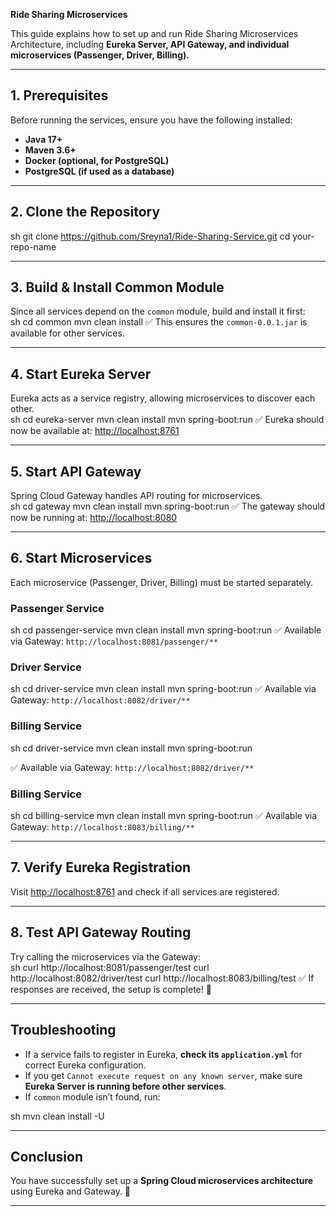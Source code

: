 **Ride Sharing Microservices**

This guide explains how to set up and run Ride Sharing Microservices Architecture, including **Eureka Server, API Gateway, and individual microservices (Passenger, Driver, Billing).**

---

## **1. Prerequisites**  
Before running the services, ensure you have the following installed:  

- **Java 17+**  
- **Maven 3.6+**  
- **Docker (optional, for PostgreSQL)**  
- **PostgreSQL (if used as a database)**  

---

## **2. Clone the Repository**  
sh
git clone https://github.com/Sreyna1/Ride-Sharing-Service.git
cd your-repo-name

---

## **3. Build & Install Common Module**  
Since all services depend on the `common` module, build and install it first:  
sh
cd common
mvn clean install
✅ This ensures the `common-0.0.1.jar` is available for other services.  

---

## **4. Start Eureka Server**  
Eureka acts as a service registry, allowing microservices to discover each other.  
sh
cd eureka-server
mvn clean install
mvn spring-boot:run
✅ Eureka should now be available at: [http://localhost:8761](http://localhost:8761)  

---

## **5. Start API Gateway**  
Spring Cloud Gateway handles API routing for microservices.  
sh
cd gateway
mvn clean install
mvn spring-boot:run
✅ The gateway should now be running at: [http://localhost:8080](http://localhost:8080)  

---

## **6. Start Microservices**  
Each microservice (Passenger, Driver, Billing) must be started separately.  

### **Passenger Service**  
sh
cd passenger-service
mvn clean install
mvn spring-boot:run
✅ Available via Gateway: `http://localhost:8081/passenger/**`  

### **Driver Service**  
sh
cd driver-service
mvn clean install
mvn spring-boot:run
✅ Available via Gateway: `http://localhost:8082/driver/**`  

### **Billing Service**  
sh
cd driver-service
mvn clean install
mvn spring-boot:run

✅ Available via Gateway: `http://localhost:8082/driver/**`  

### **Billing Service**  
sh
cd billing-service
mvn clean install
mvn spring-boot:run
✅ Available via Gateway: `http://localhost:8083/billing/**`  

---

## **7. Verify Eureka Registration**  
Visit [http://localhost:8761](http://localhost:8761) and check if all services are registered.  

---

## **8. Test API Gateway Routing**  
Try calling the microservices via the Gateway:  
sh
curl http://localhost:8081/passenger/test
curl http://localhost:8082/driver/test
curl http://localhost:8083/billing/test
✅ If responses are received, the setup is complete! 🎉  

---

## **Troubleshooting**  
- If a service fails to register in Eureka, **check its `application.yml`** for correct Eureka configuration.  
- If you get `Cannot execute request on any known server`, make sure **Eureka Server is running before other services**.  
- If `common` module isn’t found, run:  

sh
mvn clean install -U

---

## **Conclusion**  
You have successfully set up a **Spring Cloud microservices architecture** using Eureka and Gateway. 🚀  

---

